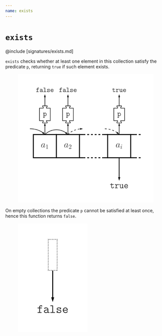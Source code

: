 ```yaml
---
name: exists
---
```


# `exists`

@include [signatures/exists.md]

`exists` checks whether at least one element in this collection satisfy the predicate `p`, returning `true` if such element exists.

<figure class="diagram">
  <img src="images/exists.svg" alt="exists function">
  <!-- <figcaption class="diagram-desc"></figcaption> -->
</figure>

On empty collections the predicate `p` cannot be satisfied at least once, hence this function returns `false`.

<figure class="diagram">
  <img src="images/exists.2.svg" alt="exists function">
  <!-- <figcaption class="diagram-desc"></figcaption> -->
</figure>
